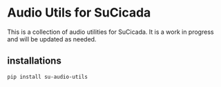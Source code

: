 # Audio Utils for SuCicada

This is a collection of audio utilities for SuCicada. It is a work in progress and will be updated as needed.

## installations
```bash
pip install su-audio-utils
```

